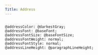 ```yaml
---
Title: Address
---
```


<pre class="language-less">
<code>
@addressColor: @darkestGray;
@addressFont: @baseFont;
@addressFontSize: @baseFontSize;
@addressFontWeight: normal;
@addressFontStyle: normal;
@addressLineHeight: @paragraphLineHeight;
</code>
</pre>
